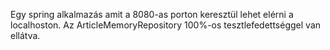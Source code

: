 Egy spring alkalmazás amit a 8080-as porton keresztül lehet elérni a localhoston. Az ArticleMemoryRepository 100%-os tesztlefedettséggel van ellátva.
